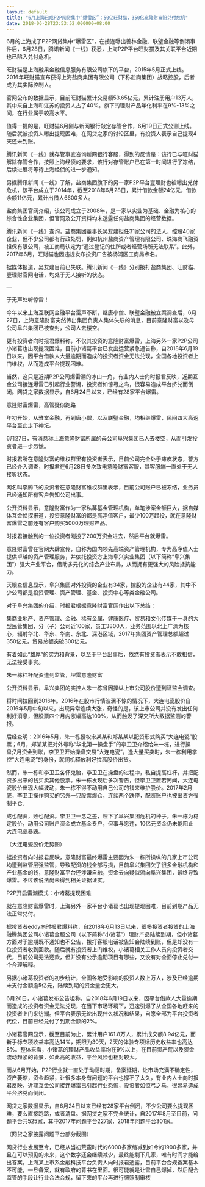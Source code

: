 ```yaml
---
layout: default
title: "6月上海已成P2P网贷集中“爆雷区”：50亿旺财猫，350亿意隆财富陷兑付危机"
date: 2018-06-28T23:53:52.000000+08:00
---
```


6月的上海成了P2P网贷集中“爆雷区”，在接连曝出善林金融、联璧金融等倒闭事件后，6月28日，腾讯新闻《一线》获悉，上海P2P平台旺财猫及其关联平台近期也已陷入兑付危机。

旺财猫是上海融果金融信息服务有限公司旗下的平台，2015年5月正式上线。2016年旺财猫宣布获得上海盐商集团有限公司（下称盐商集团）战略控股，后者成为其实际控制人。

官网公布的数据显示，目前旺财猫累计交易额53.65亿元，累计注册用户13万人，其中来自上海和江苏的投资人占了40%。旗下的理财产品年化利率在9%-13%之间，在行业属于较高水平。

值得一提的是，旺财猫6月刚与新网银行敲定存管合作，6月19日正式公测上线。随后就被投资人曝出提现困难，在网贷之家的讨论区里，有投资人表示自己提现4天还未到账。

腾讯新闻《一线》就存管事宜咨询新网银行客服，得到的反馈是：该行已与旺财猫解除存管合作，按照上海经侦的要求，该行对存管账户已在第一时间进行了冻结，后续进展将等待上海经侦的进一步通知。

另据腾讯新闻《一线》了解，盐商集团旗下的另一家P2P平台壹理财也被曝出兑付危机，该平台成立于2014年，截至2018年6月28日，累计借款金额24亿元，借款余额11亿元，累计出借人6600多人。

盐商集团官网介绍，该公司成立于2008年，是一家以实业为基础、金融为核心的综合性企业集团，但官网及公开资料均未透露任何盐商集团的经营数据。

腾讯新闻《一线》查询，盐商集团董事长吴友建担任31家公司的法人，控股40家企业，但不少公司都有行政处罚，例如杭州盐商资产管理有限公司、珠海商飞融资担保有限公司，被工商局认定为“通过登记的住所或者经营场所无法联系”。此外，2017年6月，旺财猫也因违规发布投资广告被杨浦区工商局点名。

据媒体报道，吴友建目前已失联。腾讯新闻《一线》分别拨打盐商集团、旺财猫、壹理财官网电话，均处于无人接听的状态。

—

于无声处听惊雷！

今年以来上海互联网金融平台雷声不断，继唐小僧、联璧金融被立案调查后，6月27日，上海意隆财富突然传出集团负责人集体失联的消息，目前意隆财富以及母公司阜兴集团已被查封，公司人去楼空。

更有投资者向时报君爆料称，不仅其投资的意隆财富爆雷，上海另外一家P2P公司小诸葛也出现提现困难，目前小诸葛平台已发出运营紧急通告称，自2018年6月19日以来，因平台借款人大量逾期而造成的投资者资金无法兑现，全国各地投资者上门维权，从而造成平台提现困难。

当然，这只是近期P2P公司爆雷潮的冰山一角，有业内人士向时报君反映，近期互金公司接连爆雷已引起行业警惕，投资者如惊弓之鸟，很容易造成平台挤兑而倒闭。网贷之家数据显示，自6月24日以来，已经有28家平台爆雷。

意隆财富爆雷，高管疑似跑路

年初开始，从雅堂金融，再到唐小僧，以及联璧金融，均相继爆雷，民间四大高返平台至此走下神坛。

6月27日，有消息称上海意隆财富所属的母公司阜兴集团已人去楼空，从而引发投资者进一步恐慌。

时报君所在意隆财富的维权群里有投资者表示，目前公司完全处于瘫痪状态，警方已经介入调查，时报君在6月28日多次致电意隆财富客服，其客服端一直处于无人接听状态。

网名叫李腾飞的投资者在意隆财富维权群里表示，目前公司账户已被冻结，业务员已经通知所有客户告知公司出事。

公开资料显示，意隆财富作为一家私募基金管理机构，单笔涉案金额巨大，据自媒体互金侦探报道，投资意隆财富的都是高净值客户，最少100万起投，就在意隆财富爆雷之前还有客户购买5000万理财产品。

时报君接触到的一位投资者刚投了200万资金进去，然后平台就爆雷。

意隆财富曾在官网大肆宣传，自称为国内领先高端资产管理机构，专为高净值人士提供卓越的资产管理服务，并依托投资方上海阜兴实业集团（以下简称“阜兴集团”）强大产业平台，借助多元化的综合产业布局，从而拥有更强大的风险抵抗能力。

天眼查信息显示，阜兴集团对外投资的企业有34家，控股的企业有44家，其中不少公司都是投资管理、资产管理、基金、投资中心等类金融公司。

对于阜兴集团的介绍，时报君根据意隆财富官网作出以下总结：

集商业地产、资产管理、金融、稀有金属、健康医疗、贸易和文化传媒于一身的大型民营集团，分（子）公司近100家，员工3800人，业务范围以北上广深为核心，辐射华北、华东、华南、东北、深港区域，2017年集团资产管理总额超过350亿元，贸易总额突破300亿元。

有着如此“雄厚”的实力和背景，以至于平台出事后，依然有投资者表示不敢相信，无法接受事实。

朱一栋杠杆配资遭到监管，埋雷意隆财富

公开资料显示，阜兴集团的实控人朱一栋曾因操纵上市公司股价遭到证监会调查。

将时间拉回到2016年。2016年在股市行情波澜不惊的情况下，大连电瓷股价自2016年5月中旬以来，出现异常连续大涨，奇怪的是，该上市公司并没有发出任何利好消息，但股票四个月内涨幅高达100%，从而触发了深交所大数据监测的警报。

后经查明：2016年5月，朱一栋授权宋某某和郑某某以配资形式购买“大连电瓷”股票；6月，郑某某把对外号称“华北第一操盘手”的李卫卫介绍给朱一栋，进行操盘;7月资金到账，李卫卫开始操盘交易“大连电瓷”，逢大量买卖时，朱一栋利用掌控“大连电瓷”的身份，就伺机释放利好拉高股价出货。

然而，朱一栋和李卫卫各怀鬼胎，李卫卫在操盘的过程中，私自提高杠杆，并把配资多出来的钱买卖其他股票。朱一栋发现后多次警告，但李卫卫置若罔闻，大连电瓷股价出现大幅波动，朱一栋不得不动用自己公司的钱来维护股价。2017年2月底，李卫卫操作购买的另外一只股票爆仓，连续两个跌停，配资账户也被出资方强制平仓。

成也配资，败也配资。李卫卫一念之差，埋下了阜兴集团危机的种子。朱一栋为稳定股价，动用公司账户资金成立基金专户，但事与愿违，10亿元资金仍未能阻止大连电瓷暴跌。


（大连电瓷股价走势图）

据投资者向时报君反映，意隆财富最终爆雷主要因为朱一栋所操纵的几家上市公司均遭到监管层强监管，导致配资的钱全部亏损，目前阜兴集团欠了很多金融机构和产业基金的钱，意隆财富平台还涉嫌自融，资金去向疑似流向阜兴集团，最终导致爆雷。不过该说法尚未得到相关证据证实。

P2P开启雷潮模式：小诸葛提现困难

就在意隆财富爆雷时，上海另外一家平台小诸葛也出现提现困难，目前到期产品无法正常兑付。

据投资者eddy向时报君爆料称，自2018年6月13日以来，很多投资者投资的上海融腾集团公司小诸葛金服公司（以下简称“小诸葛”）理财产品陆续到期，但小诸葛方面对于逾期既不通知也不公告，拨打客服电话被告知会陆续到账，但是却没有一位投资者收到回款。随后就有投资者上门维权，小诸葛相关工作人员向投资者交代，目前公司无法还款，但并没有公示逾期项目有哪些，又没有对全面停止兑付一个合理解释。

另据小诸葛投资者的初步统计，全国各地受影响的投资人数上万人，涉及已经逾期未支付金额逾5亿元，陆续到期的资金量会更大。

6月26日，小诸葛发布公告坦称，自2018年6月19日以来，因平台借款人大量逾期而造成的投资者资金无法兑现，在当下市场环境下，迅速引爆了从全国各地赶来的投资者上门来访潮。但平台表示无论出现什么状况和结果，自愿全部为平台投资者代偿，目前已经兑付了到期金额的2%。

小诸葛官网显示，截至目前为止，累计用户161.8万人，累计成交额8.94亿元，而新手标专项收益率高达14%，期限为30天，2天的体验专项标历史收益率也高达8%。整体来看，小诸葛的理财产品收益率均在9%以上，在目前资产荒以及资金流动趋紧的背景，如此高的收益，平台风险也相对较大。

而从6月开始，P2P行业就一直处于动荡时期，备案延期，让市场充满不确定性，资产萎缩，资金趋紧，让很多本身有问题的平台也撑不了太久，有业内人士向时报君反映，近期互金公司接连爆雷已引起行业恐慌，投资者如惊弓之鸟，很容易造成平台挤兑而倒闭。

网贷之家数据显示，自6月24日以来已经有28家平台倒闭，不少公司要么提现困难，要么直接跑路，或者清盘。据网贷之家不完全统计，自2017年8月至目前，问题平台共525家，其中2017年问题平台227家，2018年问题平台301家。


（网贷之家披露问题平台部分截图）

网贷行业发展至今，已经从当初荒蛮时代的6000多家缩减到如今的1900多家，并且在可以预见的未来，这个数字还会继续减少，最终能剩下几家，唯有时间才能给出答案。上海某上市系金融科技平台负责人向时报君透露，目前平台合规备案基本不可能，一旦备案，就有政府的背书在里面。很可能就是让雷自己爆掉，然后配合监管的手段让行业合法合规，留下来的平台再进行牌照制审核

